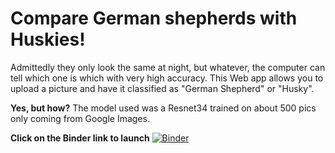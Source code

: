 
# Compare German shepherds with Huskies! 

Admittedly they only look the same at night, but whatever, the computer can tell which one is which with very high accuracy.
This Web app allows you to upload a picture and have it classified as "German Shepherd" or "Husky".

**Yes, but how?**
The model used was a Resnet34 trained on about 500 pics only coming from Google Images.

**Click on the Binder link to launch**
[![Binder](https://mybinder.org/badge_logo.svg)](https://mybinder.org/v2/gh/sylvainbonnot/ShepherdHusky_voila.git/master?urlpath=%2Fvoila%2Frender%2FDogComparatorWebApp.ipynb)